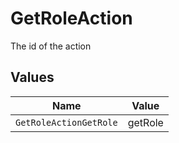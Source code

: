 # GetRoleAction

The id of the action


## Values

| Name                   | Value                  |
| ---------------------- | ---------------------- |
| `GetRoleActionGetRole` | getRole                |